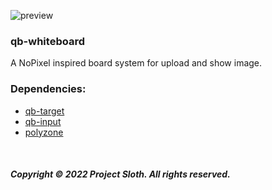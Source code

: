 ![preview](https://media.discordapp.net/attachments/977636209524355083/1020591166242177094/Board.gif)

### qb-whiteboard
A NoPixel inspired board system for upload and show image.

### Dependencies:
* [qb-target](https://github.com/BerkieBb/qb-target)
* [qb-input](https://github.com/qbcore-framework/qb-input)
* [polyzone](https://github.com/qbcore-framework/PolyZone)

<br>

##### Copyright © 2022 Project Sloth. All rights reserved.
